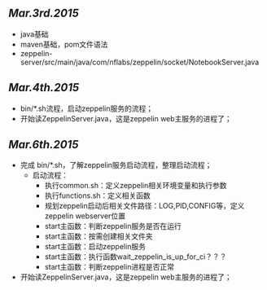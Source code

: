 ## ***Mar.3rd.2015***

- java基础
- maven基础，pom文件语法
- zeppelin-server/src/main/java/com/nflabs/zeppelin/socket/NotebookServer.java

## ***Mar.4th.2015***

- bin/*.sh流程，启动zeppelin服务的流程；
- 开始读ZeppelinServer.java，这是zeppelin web主服务的进程了；

## ***Mar.6th.2015***

- 完成 bin/*.sh，了解zeppelin服务启动流程，整理启动流程；
    + 启动流程：
        * 执行common.sh：定义zeppelin相关环境变量和执行参数
        * 执行functions.sh：定义相关函数
        * 规划zeppelin启动后相关文件路径：LOG,PID,CONFIG等，定义zeppelin webserver位置
        * start主函数：判断zeppelin服务是否在运行
        * start主函数：按需创建相关文件夹
        * start主函数：启动zeppelin服务
        * start主函数：执行函数wait_zeppelin_is_up_for_ci？？？
        * start主函数：判断zeppelin进程是否正常
- 开始读ZeppelinServer.java，这是zeppelin web主服务的进程了；